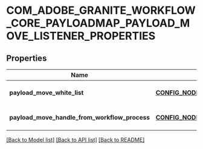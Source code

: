 # COM_ADOBE_GRANITE_WORKFLOW_CORE_PAYLOADMAP_PAYLOAD_MOVE_LISTENER_PROPERTIES

## Properties
Name | Type | Description | Notes
------------ | ------------- | ------------- | -------------
**payload_move_white_list** | [**CONFIG_NODE_PROPERTY_ARRAY**](configNodePropertyArray.md) |  | [optional] [default to null]
**payload_move_handle_from_workflow_process** | [**CONFIG_NODE_PROPERTY_BOOLEAN**](configNodePropertyBoolean.md) |  | [optional] [default to null]

[[Back to Model list]](../README.md#documentation-for-models) [[Back to API list]](../README.md#documentation-for-api-endpoints) [[Back to README]](../README.md)


